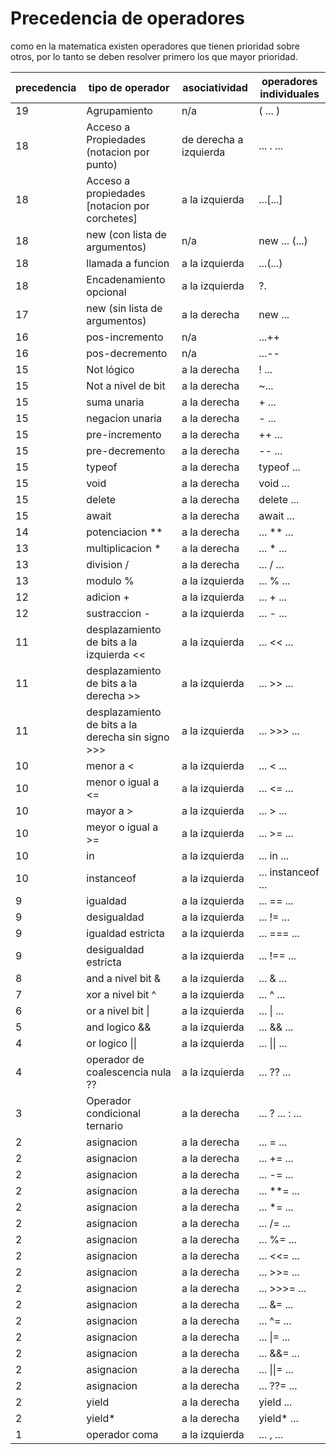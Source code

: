 # Precedencia de operadores

como en la matematica existen operadores que tienen prioridad sobre otros, por lo tanto se deben resolver primero los que mayor prioridad. 

| precedencia | tipo de operador | asociatividad | operadores individuales |
| --- | --- | --- | --- |
| 19 | Agrupamiento | n/a | ( ... )
| 18 | Acceso a Propiedades (notacion por punto) | de derecha a izquierda | ... . ... |
| 18 | Acceso a propiedades [notacion por corchetes] | a la izquierda | ...[...] |
| 18 | new (con lista de argumentos) | n/a | new ... (...) |
| 18 | llamada a funcion | a la izquierda | ...(...) |
| 18 | Encadenamiento opcional | a la izquierda | ?. |
| 17 | new (sin lista de argumentos) | a la derecha | new ... |
|16 | pos-incremento | n/a|...++|
|16 | pos-decremento| n/a| ...-- |
|15 | Not lógico | a la derecha | ! ...|
|15 | Not a nivel de bit | a la derecha | ~...|
|15 | suma unaria | a la derecha | + ...|
|15 | negacion unaria | a la derecha | - ...|
|15 | pre-incremento | a la derecha | ++ ...|
|15 | pre-decremento | a la derecha | -- ...|
|15 | typeof | a la derecha | typeof ...|
|15 | void | a la derecha | void ...|
|15 | delete | a la derecha | delete ...|
|15 | await | a la derecha | await ...|
|14 | potenciacion ** | a la derecha | ... ** ...|
|13 | multiplicacion * | a la derecha | ... * ...|
|13 | division / | a la derecha | ... / ...|
|13 | modulo % | a la izquierda| ... % ...|
|12 | adicion + | a la izquierda | ... + ...|
|12 | sustraccion - | a la izquierda | ... - ...|
|11 | desplazamiento de bits a la izquierda << | a la izquierda | ... << ...|
|11 | desplazamiento de bits a la derecha >> | a la izquierda | ... >> ...|
|11 | desplazamiento de bits a la derecha sin signo >>> | a la izquierda | ... >>> ...|
|10 | menor a < | a la izquierda | ... < ...|
|10 | menor o igual a <= | a la izquierda | ... <= ...|
|10 | mayor a > | a la izquierda | ... > ...|
|10 | meyor o igual a >= | a la izquierda | ... >= ...|
|10 | in | a la izquierda | ... in ...|
|10 | instanceof | a la izquierda | ... instanceof ...|
|9 | igualdad | a la izquierda | ... == ...|
|9 | desigualdad | a la izquierda | ... != ...|
|9 | igualdad estricta | a la izquierda | ... === ...|
|9 | desigualdad estricta| a la izquierda | ... !== ...|
|8 | and a nivel bit & | a la izquierda | ... & ...|
|7 | xor a nivel bit ^ | a la izquierda | ... ^ ...|
|6 | or a nivel bit \| | a la izquierda | ... \| ...|
|5 | and logico && | a la izquierda | ... && ...|
|4 | or logico \|\| | a la izquierda | ... \|\| ...|
|4 | operador de coalescencia nula ?? | a la izquierda | ... ?? ...|
|3 | Operador condicional ternario | a la derecha | ... ? ... : ...|
|2 | asignacion | a la derecha | ... = ...|
|2 | asignacion | a la derecha | ... += ...|
|2 | asignacion | a la derecha | ... -= ...|
|2 | asignacion | a la derecha | ... **= ...|
|2 | asignacion | a la derecha | ... *= ...|
|2 | asignacion | a la derecha | ... /= ...|
|2 | asignacion | a la derecha | ... %= ...|
|2 | asignacion | a la derecha | ... <<= ...|
|2 | asignacion | a la derecha | ... >>= ...|
|2 | asignacion | a la derecha | ... >>>= ...|
|2 | asignacion | a la derecha | ... &= ...|
|2 | asignacion | a la derecha | ... ^= ...|
|2 | asignacion | a la derecha | ... \|= ...|
|2 | asignacion | a la derecha | ... &&= ...|
|2 | asignacion | a la derecha | ... \|\|= ...|
|2 | asignacion | a la derecha | ... ??= ...|
|2 | yield | a la derecha | yield ...|
|2 | yield* | a la derecha | yield* ...|
|1 | operador coma | a la izquierda | ... , ...|


